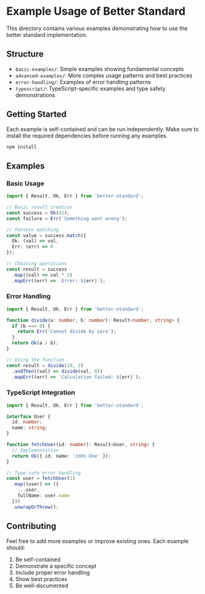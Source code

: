 # Example Usage of Better Standard

This directory contains various examples demonstrating how to use the better standard implementation.

## Structure

- `basic-examples/`: Simple examples showing fundamental concepts
- `advanced-examples/`: More complex usage patterns and best practices
- `error-handling/`: Examples of error handling patterns
- `typescript/`: TypeScript-specific examples and type safety demonstrations

## Getting Started

Each example is self-contained and can be run independently. Make sure to install the required dependencies before running any examples.

```bash
npm install
```

## Examples

### Basic Usage

```typescript
import { Result, Ok, Err } from 'better-standard';

// Basic result creation
const success = Ok(42);
const failure = Err('Something went wrong');

// Pattern matching
const value = success.match({
  Ok: (val) => val,
  Err: (err) => 0
});

// Chaining operations
const result = success
  .map((val) => val * 2)
  .mapErr((err) => `Error: ${err}`);
```

### Error Handling

```typescript
import { Result, Ok, Err } from 'better-standard';

function divide(a: number, b: number): Result<number, string> {
  if (b === 0) {
    return Err('Cannot divide by zero');
  }
  return Ok(a / b);
}

// Using the function
const result = divide(10, 2)
  .andThen((val) => divide(val, 0))
  .mapErr((err) => `Calculation failed: ${err}`);
```

### TypeScript Integration

```typescript
import { Result, Ok, Err } from 'better-standard';

interface User {
  id: number;
  name: string;
}

function fetchUser(id: number): Result<User, string> {
  // Implementation
  return Ok({ id, name: 'John Doe' });
}

// Type-safe error handling
const user = fetchUser(1)
  .map((user) => ({
    ...user,
    fullName: user.name
  }))
  .unwrapOrThrow();
```

## Contributing

Feel free to add more examples or improve existing ones. Each example should:
1. Be self-contained
2. Demonstrate a specific concept
3. Include proper error handling
4. Show best practices
5. Be well-documented
